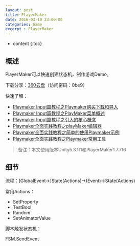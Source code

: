 ```yaml
---
layout: post
title: PlayerMaker
date: 2016-03-10 23:00:00
categories: Game
excerpt : PlayerMaker
---
```


* content
{:toc}

## 概述

PlayerMaker可以快速创建状态机，制作游戏Demo。

下载分享：[360云盘](https://yunpan.cn/cYrZRdkGUEPjK)（访问密码：0be9）

快速了解：

- [Playmaker Input篇教程之Playmaker购买下载和导入](http://my.oschina.net/u/1585857/blog/417643)
- [Playmaker Input篇教程之PlayMaker菜单概述](http://my.oschina.net/u/1585857/blog/418091)
- [Playmaker Input篇教程之引入的核心概念](http://my.oschina.net/u/1585857/blog/418586)
- [Playmaker全面实践教程之playMaker编辑器](http://my.oschina.net/u/1585857/blog/419610)
- [Playmaker全面实践教程之简单的使用Playmaker示例](http://my.oschina.net/u/1585857/blog/419983)
- [Playmaker全面实践教程之Playmaker常用工具](http://my.oschina.net/u/1585857/blog/420460)

> 备注：本文使用版本Unity5.3.1f1和PlayerMaker1.7.7f6

## 细节

流程：[GlobalEvent->]State(Actions)->(Event)->State(Actions)

常用Actions：

- SetProperty
- TestBool
- Random
- SetAnimatorValue

脚本触发状态机：

FSM.SendEvent
